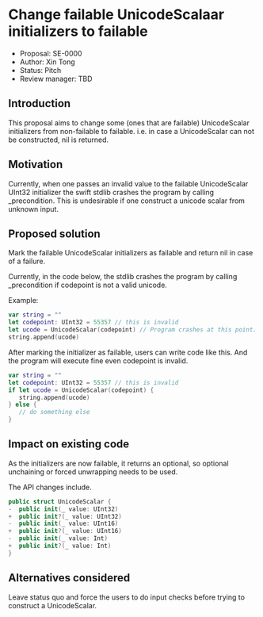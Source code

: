 # Change failable UnicodeScalaar initializers to failable

* Proposal: SE-0000
* Author: Xin Tong
* Status: Pitch
* Review manager: TBD

## Introduction

This proposal aims to change some (ones that are failable) UnicodeScalar
initializers from non-failable to failable. i.e. in case a UnicodeScalar can
not be constructed, nil is returned.

## Motivation

Currently, when one passes an invalid value to the failable UnicodeScalar
UInt32 initializer the swift stdlib crashes the program by calling _precondition.
This is undesirable if one construct a unicode scalar from unknown input.


## Proposed solution

Mark the failable UnicodeScalar initializers as failable and return nil in case
of a failure.

Currently, in the code below, the stdlib crashes the program by calling
_precondition if codepoint is not a valid unicode.

Example:

```swift
var string = ""
let codepoint: UInt32 = 55357 // this is invalid
let ucode = UnicodeScalar(codepoint) // Program crashes at this point.
string.append(ucode)
``` 

After marking the initializer as failable, users can write code like this. And the
program will execute fine even codepoint is invalid.

```swift
var string = ""
let codepoint: UInt32 = 55357 // this is invalid
if let ucode = UnicodeScalar(codepoint) {
   string.append(ucode)
} else {
   // do something else
}
``` 

## Impact on existing code

As the initializers are now failable, it returns an optional, so optional unchaining
or forced unwrapping needs to be used. 

The API changes include.

```swift
public struct UnicodeScalar {
-  public init(_ value: UInt32)
+  public init?(_ value: UInt32)
-  public init(_ value: UInt16)
+  public init?(_ value: UInt16)
-  public init(_ value: Int)
+  public init?(_ value: Int)
}
``` 

## Alternatives considered

Leave status quo and force the users to do input checks before trying to construct
a UnicodeScalar.
